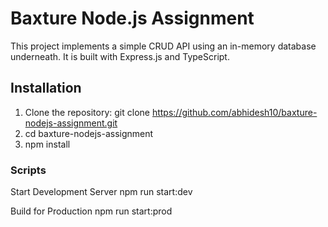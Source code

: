 # Baxture Node.js Assignment

This project implements a simple CRUD API using an in-memory database underneath. It is built with Express.js and TypeScript.

## Installation

1. Clone the repository:
   git clone https://github.com/abhidesh10/baxture-nodejs-assignment.git
2. cd baxture-nodejs-assignment
3. npm install

### Scripts

Start Development Server
npm run start:dev

Build for Production
npm run start:prod
